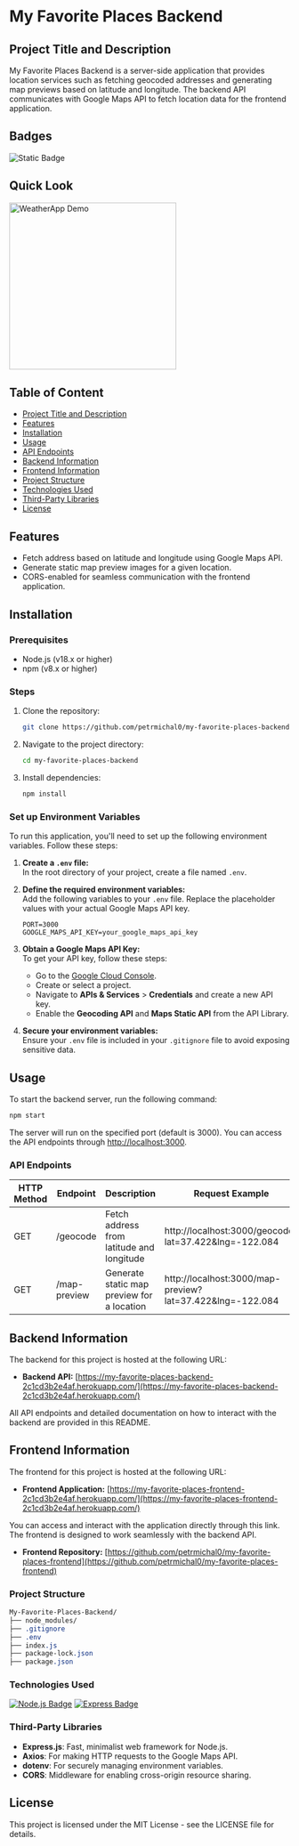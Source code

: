 # My Favorite Places Backend

## Project Title and Description
My Favorite Places Backend is a server-side application that provides location services such as fetching geocoded addresses and generating map previews based on latitude and longitude. The backend API communicates with Google Maps API to fetch location data for the frontend application.

## Badges
![Static Badge](https://img.shields.io/badge/status-online-brightgreen)

## Quick Look
<img src="https://github.com/user-attachments/assets/dec7723e-eb8e-4c78-92ab-25e2dd13fcf5" width="300" alt="WeatherApp Demo">

## Table of Content
- [Project Title and Description](#project-title-and-description)
- [Features](#features)
- [Installation](#installation)
- [Usage](#usage)
- [API Endpoints](#api-endpoints)
- [Backend Information](#backend-information)
- [Frontend Information](#frontend-information)
- [Project Structure](#project-structure)
- [Technologies Used](#technologies-used)
- [Third-Party Libraries](#third-party-libraries)
- [License](#license)

## Features
- Fetch address based on latitude and longitude using Google Maps API.
- Generate static map preview images for a given location.
- CORS-enabled for seamless communication with the frontend application.

## Installation

### Prerequisites
- Node.js (v18.x or higher)
- npm (v8.x or higher)

### Steps

1. Clone the repository:
    ```bash
    git clone https://github.com/petrmichal0/my-favorite-places-backend.git
    ```

2. Navigate to the project directory:
    ```bash
    cd my-favorite-places-backend
    ```

3. Install dependencies:
    ```bash
    npm install
    ```

### Set up Environment Variables

To run this application, you'll need to set up the following environment variables. Follow these steps:

1. **Create a `.env` file:**  
   In the root directory of your project, create a file named `.env`.

2. **Define the required environment variables:**  
   Add the following variables to your `.env` file. Replace the placeholder values with your actual Google Maps API key.

   ```env
   PORT=3000
   GOOGLE_MAPS_API_KEY=your_google_maps_api_key
   ```

3. **Obtain a Google Maps API Key:**  
   To get your API key, follow these steps:
   
   * Go to the [Google Cloud Console](https://console.cloud.google.com/).
   * Create or select a project.
   * Navigate to **APIs & Services** > **Credentials** and create a new API key.
   * Enable the **Geocoding API** and **Maps Static API** from the API Library.

4. **Secure your environment variables:**  
   Ensure your `.env` file is included in your `.gitignore` file to avoid exposing sensitive data.

## Usage

To start the backend server, run the following command:

```bash
npm start
```

The server will run on the specified port (default is 3000). You can access the API endpoints through [http://localhost:3000](http://localhost:3000).

### API Endpoints

| HTTP Method | Endpoint      | Description                                 | Request Example                             | Response Example                            | Authorization Required |
|-------------|---------------|---------------------------------------------|---------------------------------------------|---------------------------------------------|------------------------|
| GET         | /geocode      | Fetch address from latitude and longitude   | http://localhost:3000/geocode?lat=37.422&lng=-122.084 | `{ "results": [...], "status": "OK" }`       | No                     |
| GET         | /map-preview  | Generate static map preview for a location  | http://localhost:3000/map-preview?lat=37.422&lng=-122.084 | `{ "imagePreviewUrl": "https://maps.googleapis.com/maps/api/staticmap?..." }` | No                     |

## Backend Information

The backend for this project is hosted at the following URL:

- **Backend API:** [https://my-favorite-places-backend-2c1cd3b2e4af.herokuapp.com/](https://my-favorite-places-backend-2c1cd3b2e4af.herokuapp.com/)

All API endpoints and detailed documentation on how to interact with the backend are provided in this README.

## Frontend Information

The frontend for this project is hosted at the following URL:

- **Frontend Application:** [https://my-favorite-places-frontend-2c1cd3b2e4af.herokuapp.com/](https://my-favorite-places-frontend-2c1cd3b2e4af.herokuapp.com/)

You can access and interact with the application directly through this link. The frontend is designed to work seamlessly with the backend API.

- **Frontend Repository:** [https://github.com/petrmichal0/my-favorite-places-frontend](https://github.com/petrmichal0/my-favorite-places-frontend)

### Project Structure

```css
My-Favorite-Places-Backend/
├── node_modules/
├── .gitignore
├── .env
├── index.js
├── package-lock.json
├── package.json
```

### Technologies Used

[![Node.js Badge](https://img.shields.io/badge/-Node.js-43853D?style=for-the-badge&logo=node.js&logoColor=white)](#) 
[![Express Badge](https://img.shields.io/badge/-Express-000000?style=for-the-badge&logo=express&logoColor=white)](#)

### Third-Party Libraries

- **Express.js**: Fast, minimalist web framework for Node.js.
- **Axios**: For making HTTP requests to the Google Maps API.
- **dotenv**: For securely managing environment variables.
- **CORS**: Middleware for enabling cross-origin resource sharing.

## License

This project is licensed under the MIT License - see the LICENSE file for details.
